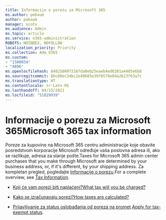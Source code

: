 ```yaml
---
title: Informacije o porezu za Microsoft 365
ms.author: pebaum
author: pebaum
manager: scotv
ms.audience: Admin
ms.topic: article
ms.service: o365-administration
ROBOTS: NOINDEX, NOFOLLOW
localization_priority: Priority
ms.collection: Adm_O365
ms.custom:
- "1500034"
- "4896"
ms.openlocfilehash: 8482500972167da0eb25eaeb4ed0381a4485e6b8
ms.sourcegitcommit: 8bc60ec34bc1e40685e3976576e04a2623f63a7c
ms.translationtype: HT
ms.contentlocale: sr-Latn-RS
ms.lasthandoff: 04/15/2021
ms.locfileid: "51829939"
---
```

# <a name="microsoft-365-tax-information"></a><span data-ttu-id="bb07e-102">Informacije o porezu za Microsoft 365</span><span class="sxs-lookup"><span data-stu-id="bb07e-102">Microsoft 365 tax information</span></span>

<span data-ttu-id="bb07e-103">Poreze za kupovine na Microsoft 365 centru administracije koje obavite posredstvom korporacije Microsoft određuje vaša poslovna adresa ili, ako se razlikuje, adresa za slanje pošte.</span><span class="sxs-lookup"><span data-stu-id="bb07e-103">Taxes for Microsoft 365 admin center purchases that you make through Microsoft are determined by your business address, or, if it's different, by your shipping address.</span></span> <span data-ttu-id="bb07e-104">Za kompletan pregled, pogledajte [Informacije o porezu](https://docs.microsoft.com/microsoft-365/commerce/billing-and-payments/tax-information?view=o365-worldwide).</span><span class="sxs-lookup"><span data-stu-id="bb07e-104">For a complete overview, see [Tax Information](https://docs.microsoft.com/microsoft-365/commerce/billing-and-payments/tax-information?view=o365-worldwide).</span></span>

- [<span data-ttu-id="bb07e-105">Koji će vam porezi biti naplaćeni?</span><span class="sxs-lookup"><span data-stu-id="bb07e-105">What tax will you be charged?</span></span>](https://docs.microsoft.com/microsoft-365/commerce/billing-and-payments/tax-information?view=o365-worldwide#what-tax-will-i-be-charged) 

- [<span data-ttu-id="bb07e-106">Kako se izračunavaju porezi?</span><span class="sxs-lookup"><span data-stu-id="bb07e-106">How taxes are calculated?</span></span>](https://docs.microsoft.com/microsoft-365/commerce/billing-and-payments/tax-information?view=o365-worldwide#how-taxes-are-calculated)

- <span data-ttu-id="bb07e-107">[Prijavljivanje za status oslobađanja od poreza na promet](https://docs.microsoft.com/microsoft-365/commerce/billing-and-payments/tax-information?view=o365-worldwide#apply-for-tax-exempt-status).</span><span class="sxs-lookup"><span data-stu-id="bb07e-107">[Apply for tax-exempt status](https://docs.microsoft.com/microsoft-365/commerce/billing-and-payments/tax-information?view=o365-worldwide#apply-for-tax-exempt-status).</span></span>
